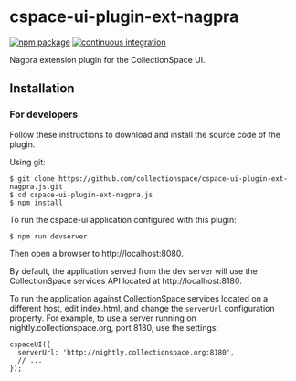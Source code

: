 # cspace-ui-plugin-ext-nagpra

[![npm package](https://img.shields.io/npm/v/cspace-ui-plugin-ext-nagpra.svg)](https://www.npmjs.com/package/cspace-ui-plugin-ext-nagpra)
[![continuous integration](https://github.com/collectionspace/cspace-ui-plugin-ext-nagpra.js/actions/workflows/ci-js.yml/badge.svg?branch=main&event=push)](https://github.com/collectionspace/cspace-ui-plugin-ext-nagpra.js/actions/workflows/ci-js.yml)

Nagpra extension plugin for the CollectionSpace UI.

## Installation

### For developers

Follow these instructions to download and install the source code of the plugin.

Using git:

```
$ git clone https://github.com/collectionspace/cspace-ui-plugin-ext-nagpra.js.git
$ cd cspace-ui-plugin-ext-nagpra.js
$ npm install
```

To run the cspace-ui application configured with this plugin:

```
$ npm run devserver
```

Then open a browser to http://localhost:8080.

By default, the application served from the dev server will use the CollectionSpace services API
located at http://localhost:8180.

To run the application against CollectionSpace services located on a different host, edit
index.html, and change the `serverUrl` configuration property. For example, to use a server running
on nightly.collectionspace.org, port 8180, use the settings:

```
cspaceUI({
  serverUrl: 'http://nightly.collectionspace.org:8180',
  // ...
});
```

